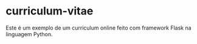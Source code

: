 # curriculum-vitae
Este é um exemplo de um curriculum online feito com framework Flask na linguagem Python.
